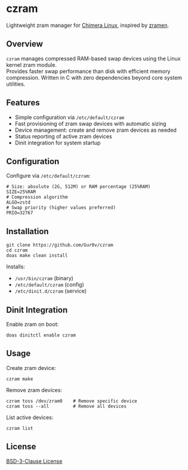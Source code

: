 # czram
Lightweight zram manager for [Chimera Linux](https://chimera-linux.org), inspired by [zramen](https://github.com/atweiden/zramen).

## Overview
`czram` manages compressed RAM-based swap devices using the Linux kernel zram module.  
Provides faster swap performance than disk with efficient memory compression.
Written in C with zero dependencies beyond core system utilities.

## Features
- Simple configuration via `/etc/default/czram`
- Fast provisioning of zram swap devices with automatic sizing
- Device management: create and remove zram devices as needed
- Status reporting of active zram devices
- Dinit integration for system startup

## Configuration
Configure via `/etc/default/czram`:
```
# Size: absolute (2G, 512M) or RAM percentage (25%RAM)
SIZE=25%RAM
# Compression algorithm
ALGO=zstd
# Swap priority (higher values preferred)
PRIO=32767
```

## Installation
```
git clone https://github.com/Gur0v/czram
cd czram
doas make clean install
```

Installs:
- `/usr/bin/czram` (binary)
- `/etc/default/czram` (config)
- `/etc/dinit.d/czram` (service)

## Dinit Integration
Enable zram on boot:
```
doas dinitctl enable czram
```

## Usage
Create zram device:
```
czram make
```

Remove zram devices:
```
czram toss /dev/zram0    # Remove specific device
czram toss --all         # Remove all devices
```

List active devices:
```
czram list
```

## License
[BSD-3-Clause License](LICENSE)
